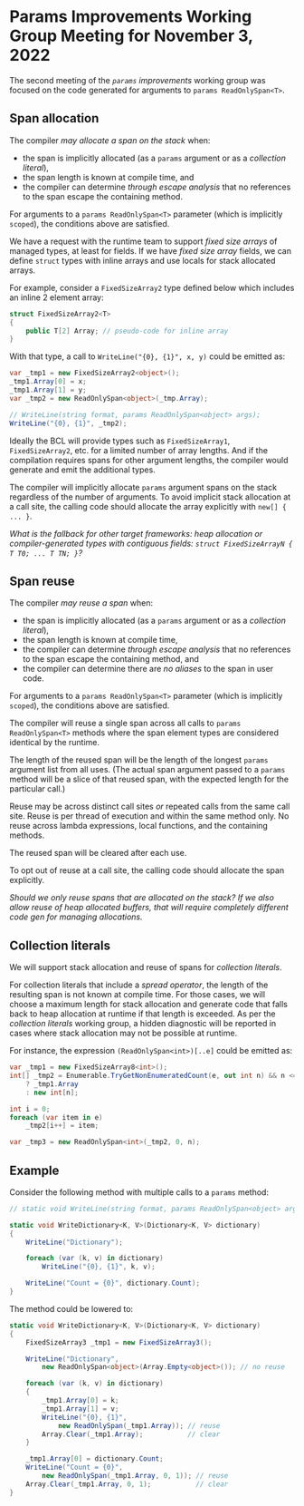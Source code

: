 # Params Improvements Working Group Meeting for November 3, 2022
The second meeting of the _`params` improvements_ working group was focused on the code generated for arguments to `params ReadOnlySpan<T>`. 

## Span allocation
The compiler _may allocate a span on the stack_ when:
- the span is implicitly allocated (as a `params` argument or as a _collection literal_),
- the span length is known at compile time, and
- the compiler can determine _through escape analysis_ that no references to the span escape the containing method.

For arguments to a `params ReadOnlySpan<T>` parameter (which is implicitly `scoped`), the conditions above are satisfied.

We have a request with the runtime team to support _fixed size arrays_ of managed types, at least for fields.
If we have _fixed size array_ fields, we can define `struct` types with inline arrays and use locals for stack allocated arrays.

For example, consider a `FixedSizeArray2` type defined below which includes an inline 2 element array:
```csharp
struct FixedSizeArray2<T>
{
    public T[2] Array; // pseudo-code for inline array
}
```

With that type, a call to `WriteLine("{0}, {1}", x, y)` could be emitted as:
```csharp
var _tmp1 = new FixedSizeArray2<object>();
_tmp1.Array[0] = x;
_tmp1.Array[1] = y;
var _tmp2 = new ReadOnlySpan<object>(_tmp.Array);

// WriteLine(string format, params ReadOnlySpan<object> args);
WriteLine("{0}, {1}", _tmp2);
```

Ideally the BCL will provide types such as `FixedSizeArray1`, `FixedSizeArray2`, etc. for a limited number of array lengths.
And if the compilation requires spans for other argument lengths, the compiler would generate and emit the additional types.

The compiler will implicitly allocate `params` argument spans on the stack regardless of the number of arguments.
To avoid implicit stack allocation at a call site, the calling code should allocate the array explicitly with `new[] { ... }`.

_What is the fallback for other target frameworks: heap allocation or compiler-generated types with contiguous fields: `struct FixedSizeArrayN { T T0; ... T TN; }`?_

## Span reuse
The compiler _may reuse a span_ when:
- the span is implicitly allocated (as a `params` argument or as a _collection literal_),
- the span length is known at compile time,
- the compiler can determine _through escape analysis_ that no references to the span escape the containing method, and
- the compiler can determine there are _no aliases_ to the span in user code.

For arguments to a `params ReadOnlySpan<T>` parameter (which is implicitly `scoped`), the conditions above are satisfied.

The compiler will reuse a single span across all calls to `params ReadOnlySpan<T>` methods where the span element types are considered identical by the runtime.

The length of the reused span will be the length of the longest `params` argument list from all uses.
(The actual span argument passed to a `params` method will be a slice of that reused span, with the expected length for the particular call.)

Reuse may be across distinct call sites _or_ repeated calls from the same call site.
Reuse is per thread of execution and within the same method only.
No reuse across lambda expressions, local functions, and the containing methods.

The reused span will be cleared after each use.

To opt out of reuse at a call site, the calling code should allocate the span explicitly.

_Should we only reuse spans that are allocated on the stack? If we also allow reuse of heap allocated buffers, that will require completely different code gen for managing allocations._

## Collection literals
We will support stack allocation and reuse of spans for _collection literals_.

For collection literals that include a _spread operator_, the length of the resulting span is not known at compile time.
For those cases, we will choose a maximum length for stack allocation and generate code that falls back to heap allocation at runtime if that length is exceeded.
As per the _collection literals_ working group, a hidden diagnostic will be reported in cases where stack allocation may not be possible at runtime.

For instance, the expression `(ReadOnlySpan<int>)[..e]` could be emitted as:
```csharp
var _tmp1 = new FixedSizeArray8<int>();
int[] _tmp2 = Enumerable.TryGetNonEnumeratedCount(e, out int n) && n <= 8
    ? _tmp1.Array
    : new int[n];

int i = 0;
foreach (var item in e)
    _tmp2[i++] = item;

var _tmp3 = new ReadOnlySpan<int>(_tmp2, 0, n);
```

## Example
Consider the following method with multiple calls to a `params` method:
```csharp
// static void WriteLine(string format, params ReadOnlySpan<object> args);

static void WriteDictionary<K, V>(Dictionary<K, V> dictionary)
{
    WriteLine("Dictionary");

    foreach (var (k, v) in dictionary)
        WriteLine("{0}, {1}", k, v);

    WriteLine("Count = {0}", dictionary.Count);
}
```

The method could be lowered to:
```csharp
static void WriteDictionary<K, V>(Dictionary<K, V> dictionary)
{
    FixedSizeArray3 _tmp1 = new FixedSizeArray3();

    WriteLine("Dictionary",
        new ReadOnlySpan<object>(Array.Empty<object>()); // no reuse

    foreach (var (k, v) in dictionary)
    {
        _tmp1.Array[0] = k;
        _tmp1.Array[1] = v;
        WriteLine("{0}, {1}",
            new ReadOnlySpan(_tmp1.Array)); // reuse
        Array.Clear(_tmp1.Array);           // clear
    }

    _tmp1.Array[0] = dictionary.Count;
    WriteLine("Count = {0}",
        new ReadOnlySpan(_tmp1.Array, 0, 1)); // reuse
    Array.Clear(_tmp1.Array, 0, 1);           // clear
}
```
